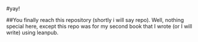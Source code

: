 #yay!

##You finally reach this repository (shortly i will say repo). Well, nothing special here, except this repo was for my second book that I wrote (or I will write) using leanpub.